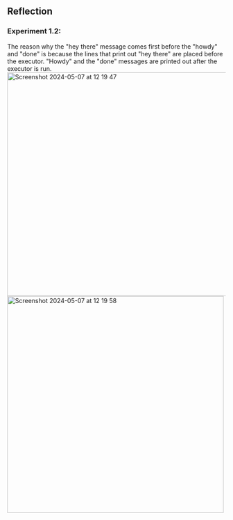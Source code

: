 ## Reflection

### Experiment 1.2:

The reason why the "hey there" message comes first before the "howdy" and "done" is because the lines that print out "hey there" are placed before the executor. "Howdy" and the "done" messages are printed out after the executor is run.
<img width="515" alt="Screenshot 2024-05-07 at 12 19 47" src="https://github.com/PeakFiction/Module10PartOne/assets/112671939/ff17767d-ab77-49eb-a787-4b173956b055">
<img width="499" alt="Screenshot 2024-05-07 at 12 19 58" src="https://github.com/PeakFiction/Module10PartOne/assets/112671939/26a50219-4594-423b-a75a-d04cae9f02c9">
